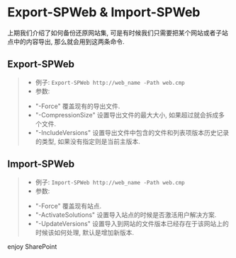 # Export-SPWeb &amp; Import-SPWeb
上期我们介绍了如何备份还原网站集, 可是有时候我们只需要把某个网站或者子站点中的内容导出, 那么就会用到这两条命令.

## Export-SPWeb
> - 例子: `Export-SPWeb http://web_name -Path web.cmp`
> - 参数:
>  + "-Force" 覆盖现有的导出文件.
>  + "-CompressionSize" 设置导出文件的最大大小, 如果超过就会拆成多个文件.
>  + "-IncludeVersions" 设置导出文件中包含的文件和列表项版本历史记录的类型, 如果没有指定则是当前主版本.

## Import-SPWeb
> - 例子: `Import-SPWeb http://web_name -Path web.cmp`
> - 参数:
>  + "-Force" 覆盖现有站点.
>  + "-ActivateSolutions" 设置导入站点的时候是否激活用户解决方案.
>  + "-UpdateVersions" 设置导入到网站的文件版本已经存在于该网站上的时候该如何处理, 默认是增加新版本.

enjoy SharePoint